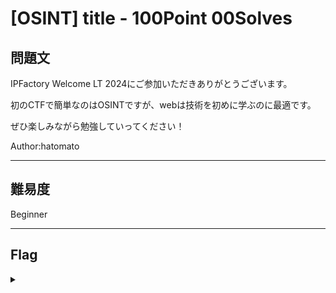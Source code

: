 # [OSINT] title - 100Point 00Solves

## 問題文 

IPFactory Welcome LT 2024にご参加いただきありがとうございます。

初のCTFで簡単なのはOSINTですが、webは技術を初めに学ぶのに最適です。

ぜひ楽しみながら勉強していってください！

Author:hatomato

---

## 難易度

Beginner

---

## Flag
<details><summary></summary>

```
ipfctf{1et's_1earn_w3b}
```

</details>